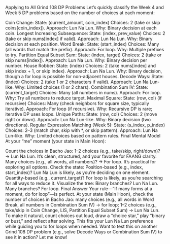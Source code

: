 Applying to All Grind 108 DP Problems
Let’s quickly classify the Week 4 and Week 5 DP problems based on the number of choices at each moment:

Coin Change:
State: (current_amount, coin_index)
Choices: 2 (take or skip coins[coin_index]).
Approach: Lun Na Lun.
Why: Binary decision at each coin.
Longest Increasing Subsequence:
State: (index, prev_value)
Choices: 2 (take or skip nums[index] if valid).
Approach: Lun Na Lun.
Why: Binary decision at each position.
Word Break:
State: (start_index)
Choices: Many (all words that match the prefix).
Approach: For loop.
Why: Multiple prefixes to try.
Partition Equal Subset Sum:
State: (index, target)
Choices: 2 (take or skip nums[index]).
Approach: Lun Na Lun.
Why: Binary decision per number.
House Robber:
State: (index)
Choices: 2 (take nums[index] and skip index + 1, or skip index).
Approach: Lun Na Lun.
Why: Binary decision, though a for loop is possible for non-adjacent houses.
Decode Ways:
State: (index)
Choices: 2 (take 1 or 2 characters if valid).
Approach: Lun Na Lun-like.
Why: Limited choices (1 or 2 chars).
Combination Sum IV:
State: (current_target)
Choices: Many (all numbers in nums).
Approach: For loop.
Why: Try all numbers to reduce target.
Maximal Square:
State: (row, col) (if recursive)
Choices: Many (check neighbors for square size, typically iterative).
Approach: For loop (if recursive).
Why: Recursive DP is rare; iterative DP uses loops.
Unique Paths:
State: (row, col)
Choices: 2 (move right or down).
Approach: Lun Na Lun-like.
Why: Binary decision (two directions).
Regular Expression Matching (Week 5):
State: (s_index, p_index)
Choices: 2–3 (match char, skip with *, or skip pattern).
Approach: Lun Na Lun-like.
Why: Limited choices based on pattern rules.
Final Mental Model
At your “me” moment (your state in Main Hoon):

Count the choices in Bacho Jao:
1–2 choices (e.g., take/skip, right/down)? → Lun Na Lun. It’s clean, structured, and your favorite for FAANG clarity.
Many choices (e.g., all words, all numbers)? → For loop. It’s practical for exploring all options.
Check the state:
Position-based (e.g., index, start_index)? Lun Na Lun is likely, as you’re deciding on one element.
Quantity-based (e.g., current_target)? For loop is likely, as you’re searching for all ways to reduce it.
Visualize the tree:
Binary branches? Lun Na Lun.
Many branches? For loop.
Final Answer
Your rule—“if many forms at a moment, do for loop”—is perfect. At your state (Main Hoon), check the number of choices in Bacho Jao: many choices (e.g., all words in Word Break, all numbers in Combination Sum IV) → for loop; 1–2 choices (e.g., take/skip in Coin Change, LIS, Partition Equal Subset Sum) → Lun Na Lun. To make it natural, count choices out loud, draw a “choice star,” play “binary or bust,” and reflect after solving. This fits your Lun Na Lun preference while guiding you to for loops when needed. Want to test this on another Grind 108 DP problem (e.g., solve Decode Ways or Combination Sum IV) to see it in action? Let me know!